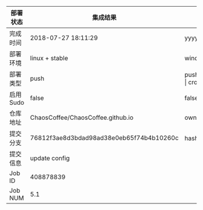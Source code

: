 部署状态 | 集成结果 | 参考值
---|---|---
完成时间 | 2018-07-27 18:11:29 | yyyy-mm-dd hh:mm:ss
部署环境 | linux + stable | window \| linux + stable
部署类型 | push | push \| pull_request \| api \| cron
启用Sudo | false | false \| true
仓库地址 | ChaosCoffee/ChaosCoffee.github.io | owner_name/repo_name
提交分支 | 76812f3ae8d3bdad98ad38e0eb65f74b4b10260c | hash 16位
提交信息 | update config |
Job ID   | 408878839 |
Job NUM  | 5.1 |
